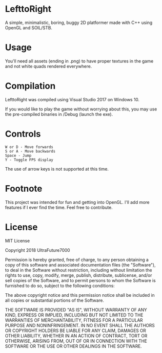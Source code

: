 # LefttoRight

A simple, minimalistic, boring, buggy 2D platformer made with C++ using OpenGL and SOIL/STB.

# Usage
You'll need all assets (ending in .png) to have proper textures in the game and not white quads rendered everywhere.

# Compilation
LefttoRight was compiled using Visual Studio 2017 on Windows 10. 

If you would like to play the game without worrying about this, you may use the pre-compiled binaries in /Debug (launch the exe).

# Controls

```
W or D - Move forwards
S or A - Move backwards
Space - Jump
Y - Toggle FPS display
```
The use of arrow keys is not supported at this time.

# Footnote
This project was intended for fun and getting into OpenGL. I'll add more features if I ever find the time.
Feel free to contribute.

# License

MIT License

Copyright 2018 UltraFuture7000

Permission is hereby granted, free of charge, to any person obtaining a copy of this software and associated documentation files (the "Software"), to deal in the Software without restriction, including without limitation the rights to use, copy, modify, merge, publish, distribute, sublicense, and/or sell copies of the Software, and to permit persons to whom the Software is furnished to do so, subject to the following conditions:

The above copyright notice and this permission notice shall be included in all copies or substantial portions of the Software.

THE SOFTWARE IS PROVIDED "AS IS", WITHOUT WARRANTY OF ANY KIND, EXPRESS OR IMPLIED, INCLUDING BUT NOT LIMITED TO THE WARRANTIES OF MERCHANTABILITY, FITNESS FOR A PARTICULAR PURPOSE AND NONINFRINGEMENT. IN NO EVENT SHALL THE AUTHORS OR COPYRIGHT HOLDERS BE LIABLE FOR ANY CLAIM, DAMAGES OR OTHER LIABILITY, WHETHER IN AN ACTION OF CONTRACT, TORT OR OTHERWISE, ARISING FROM, OUT OF OR IN CONNECTION WITH THE SOFTWARE OR THE USE OR OTHER DEALINGS IN THE SOFTWARE.